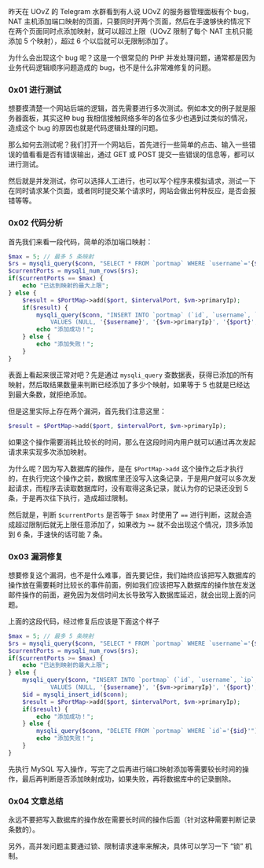 昨天在 UOvZ 的 Telegram 水群看到有人说 UOvZ 的服务器管理面板有个 bug，NAT 主机添加端口映射的页面，只要同时开两个页面，然后在手速够快的情况下在两个页面同时点添加映射，就可以超过上限（UOvZ 限制了每个 NAT 主机只能添加 5 个映射），超过 6 个以后就可以无限制添加了。

为什么会出现这个 bug 呢？这是一个很常见的 PHP 并发处理问题，通常都是因为业务代码逻辑顺序问题造成的 bug，也不是什么非常难修复的问题。

### 0x01 进行测试

想要摸清楚一个网站后端的逻辑，首先需要进行多次测试。例如本文的例子就是服务器面板，其实这种 bug 我相信接触网络多年的各位多少也遇到过类似的情况，造成这个 bug 的原因也就是代码逻辑处理的问题。

那么如何去测试呢？我们打开一个网站后，首先进行一些简单的点击、输入一些错误的值看看是否有错误输出，通过 GET 或 POST 提交一些错误的信息等，都可以进行测试。

然后就是并发测试，你可以选择人工进行，也可以写个程序来模拟请求，测试一下在同时请求某个页面，或者同时提交某个请求时，网站会做出何种反应，是否会报错等等。

### 0x02 代码分析

首先我们来看一段代码，简单的添加端口映射：

```php
$max = 5; // 最多 5 条映射
$rs = mysqli_query($conn, "SELECT * FROM `portmap` WHERE `username`='{$username}' AND `vm`='{$vm}'");
$currentPorts = mysqli_num_rows($rs);
if($currentPorts == $max) {
	echo "已达到映射的最大上限";
} else {
	$result = $PortMap->add($port, $intervalPort, $vm->primaryIp);
	if($result) {
		mysqli_query($conn, "INSERT INTO `portmap` (`id`, `username`, `ip`, `port`, `interval_port`) 
			VALUES (NULL, '{$username}', '{$vm->primaryIp}', '{$port}', '{$intervalPort}')");
		echo "添加成功！";
	} else {
		echo "添加失败！";
	}
}
```

表面上看起来很正常对吧？先是通过 `mysqli_query` 查数据表，获得已添加的所有映射，然后取结果数量来判断已经添加了多少个映射，如果等于 5 也就是已经达到最大条数，就拒绝添加。

但是这里实际上存在两个漏洞，首先我们注意这里：

```php
$result = $PortMap->add($port, $intervalPort, $vm->primaryIp);
```

如果这个操作需要消耗比较长的时间，那么在这段时间内用户就可以通过再次发起请求来实现多次添加映射。

为什么呢？因为写入数据库的操作，是在 `$PortMap->add` 这个操作之后才执行的，在执行完这个操作之前，数据库里还没写入这条记录，于是用户就可以多次发起请求，而程序去读取数据库时，没有取得这条记录，就认为你的记录还没到 5 条，于是再次往下执行，造成超过限制。

然后就是，判断 `$currentPorts` 是否等于 `$max` 时使用了 `==` 进行判断，这就会造成超过限制后就无上限任意添加了，如果改为 `>=` 就不会出现这个情况，顶多添加到 6 条，手速快的话可能 7 条。

### 0x03 漏洞修复

想要修复这个漏洞，也不是什么难事，首先要记住，我们始终应该把写入数据库的操作放在需要耗时比较长的事件前面，例如我们应该把写入数据库的操作放在发送邮件操作的前面，避免因为发信时间太长导致写入数据库延迟，就会出现上面的问题。

上面的这段代码，经过修复后应该是下面这个样子

```php
$max = 5; // 最多 5 条映射
$rs = mysqli_query($conn, "SELECT * FROM `portmap` WHERE `username`='{$username}' AND `vm`='{$vm}'");
$currentPorts = mysqli_num_rows($rs);
if($currentPorts >= $max) {
	echo "已达到映射的最大上限";
} else {
	mysqli_query($conn, "INSERT INTO `portmap` (`id`, `username`, `ip`, `port`, `interval_port`) 
			VALUES (NULL, '{$username}', '{$vm->primaryIp}', '{$port}', '{$intervalPort}')");
	$id = mysqli_insert_id($conn);
	$result = $PortMap->add($port, $intervalPort, $vm->primaryIp);
	if($result) {
		echo "添加成功！";
	} else {
		mysqli_query($conn, "DELETE FROM `portmap` WHERE `id`='{$id}'");
		echo "添加失败！";
	}
}
```

先执行 MySQL 写入操作，写完了之后再进行端口映射添加等需要较长时间的操作，最后再判断是否添加映射成功，如果失败，再将数据库中的记录删除。

### 0x04 文章总结

永远不要把写入数据库的操作放在需要长时间的操作后面（针对这种需要判断记录条数的）。

另外，高并发问题主要通过锁、限制请求速率来解决，具体可以学习一下 “锁” 机制。

